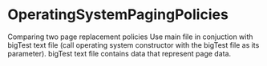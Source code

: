 # OperatingSystemPagingPolicies
Comparing two page replacement policies
Use main file in conjuction with bigTest text file (call operating system constructor with the bigTest file as its parameter).
bigTest text file contains data that represent page data.
